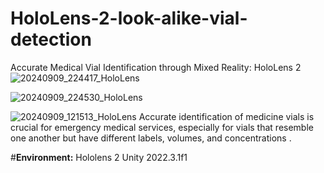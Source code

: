 # HoloLens-2-look-alike-vial-detection
Accurate Medical Vial Identification through Mixed Reality: HoloLens 2 
![20240909_224417_HoloLens](https://github.com/user-attachments/assets/b4920845-ee08-4abb-8540-84caea2ba0b0)

![20240909_224530_HoloLens](https://github.com/user-attachments/assets/770cf21a-b7d9-4d43-b900-9d3e85695e4e)


![20240909_121513_HoloLens](https://github.com/user-attachments/assets/8a2e04bf-3587-478e-b0aa-01c712918296)
Accurate identification of medicine vials is crucial for emergency medical services, especially for vials that resemble one another but have different labels, volumes, and concentrations  .



#**Environment:**
Hololens 2
Unity 2022.3.1f1
